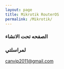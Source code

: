 ```yaml
---
layout: page
title: Mikrotik RouterOS
permalink: /Mikrotik/
---
```


### الصفحه تحت الانشاء



### لمراسلتي

[canvip2011@gmail.com](mailto:canvip2011@gmail.com)
